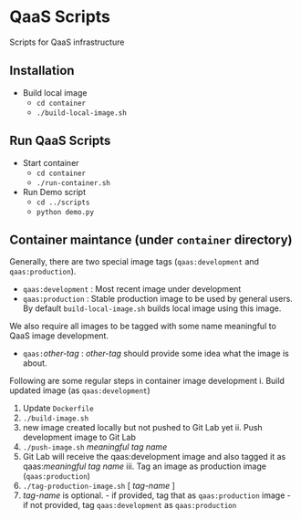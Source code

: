 # QaaS Scripts
Scripts for QaaS infrastructure

## Installation
- Build local image
  - `cd container`
  - `./build-local-image.sh`

## Run QaaS Scripts
- Start container
  - `cd container`
  - `./run-container.sh` 
- Run Demo script
  - `cd ../scripts`
  - `python demo.py`
## Container maintance (under `container` directory)
Generally, there are two special image tags (`qaas:development` and `qaas:production`).
- `qaas:development` : Most recent image under development
- `qaas:production` : Stable production image to be used by general users.  By default `build-local-image.sh` builds local image using this image.

We also require all images to be tagged with some name meaningful to QaaS image development.
- `qaas:`_other-tag_ : _other-tag_ should provide some idea what the image is about.

Following are some regular steps in container image development
i. Build updated image (as `qaas:development`)
   1. Update `Dockerfile`
   2. `./build-image.sh`
   3. new image created locally but not pushed to Git Lab yet
ii. Push development image to Git Lab
   1. `./push-image.sh` _meaningful tag name_
   2. Git Lab will receive the qaas:development image and also tagged it as qaas:_meaningful tag name_
iii. Tag an image as production image (`qaas:production`)
   1. `./tag-production-image.sh` [ _tag-name_ ]
   2. _tag-name_ is optional.
     - if provided, tag that as `qaas:production` image
     - if not provided, tag `qaas:development` as `qaas:production`
